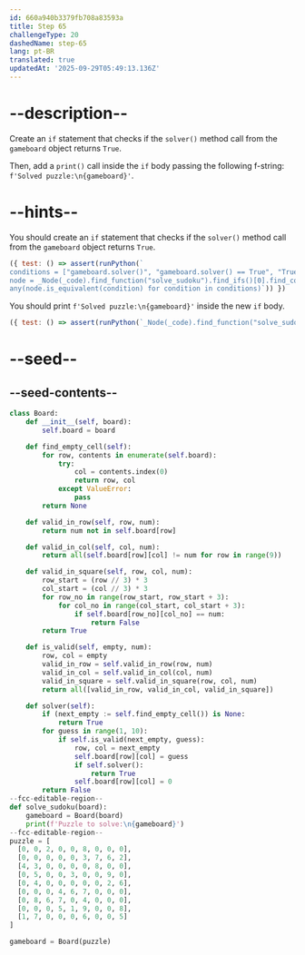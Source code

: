 ```yaml
---
id: 660a940b3379fb708a83593a
title: Step 65
challengeType: 20
dashedName: step-65
lang: pt-BR
translated: true
updatedAt: '2025-09-29T05:49:13.136Z'
---
```


# --description--

Create an `if` statement that checks if the `solver()` method call from the `gameboard` object returns `True`.

Then, add a `print()` call inside the `if` body passing the following f-string: `f'Solved puzzle:\n{gameboard}'`.


# --hints--

You should create an `if` statement that checks if the `solver()` method call from the `gameboard` object returns `True`.

```js
({ test: () => assert(runPython(`
conditions = ["gameboard.solver()", "gameboard.solver() == True", "True == gameboard.solver()"]
node = _Node(_code).find_function("solve_sudoku").find_ifs()[0].find_conditions()[0]
any(node.is_equivalent(condition) for condition in conditions)`)) })
```

You should print `f'Solved puzzle:\n{gameboard}'` inside the new `if` body.

```js
({ test: () => assert(runPython(`_Node(_code).find_function("solve_sudoku").find_ifs()[0].find_bodies()[0].has_call("print(f'Solved puzzle:\\\\n{gameboard}')")`)) })
```

# --seed--

## --seed-contents--

```py
class Board:
    def __init__(self, board):
        self.board = board

    def find_empty_cell(self):
        for row, contents in enumerate(self.board):
            try:
                col = contents.index(0)
                return row, col
            except ValueError:
                pass
        return None

    def valid_in_row(self, row, num):
        return num not in self.board[row]

    def valid_in_col(self, col, num):
        return all(self.board[row][col] != num for row in range(9))

    def valid_in_square(self, row, col, num):
        row_start = (row // 3) * 3
        col_start = (col // 3) * 3
        for row_no in range(row_start, row_start + 3):
            for col_no in range(col_start, col_start + 3):
                if self.board[row_no][col_no] == num:
                    return False
        return True

    def is_valid(self, empty, num):
        row, col = empty
        valid_in_row = self.valid_in_row(row, num)
        valid_in_col = self.valid_in_col(col, num)
        valid_in_square = self.valid_in_square(row, col, num)
        return all([valid_in_row, valid_in_col, valid_in_square])

    def solver(self):
        if (next_empty := self.find_empty_cell()) is None:
            return True
        for guess in range(1, 10):
            if self.is_valid(next_empty, guess):
                row, col = next_empty
                self.board[row][col] = guess
                if self.solver():
                    return True
                self.board[row][col] = 0
        return False
--fcc-editable-region--
def solve_sudoku(board):
    gameboard = Board(board)
    print(f'Puzzle to solve:\n{gameboard}')
--fcc-editable-region--
puzzle = [
  [0, 0, 2, 0, 0, 8, 0, 0, 0],
  [0, 0, 0, 0, 0, 3, 7, 6, 2],
  [4, 3, 0, 0, 0, 0, 8, 0, 0],
  [0, 5, 0, 0, 3, 0, 0, 9, 0],
  [0, 4, 0, 0, 0, 0, 0, 2, 6],
  [0, 0, 0, 4, 6, 7, 0, 0, 0],
  [0, 8, 6, 7, 0, 4, 0, 0, 0],
  [0, 0, 0, 5, 1, 9, 0, 0, 8],
  [1, 7, 0, 0, 0, 6, 0, 0, 5]
]

gameboard = Board(puzzle)
```
